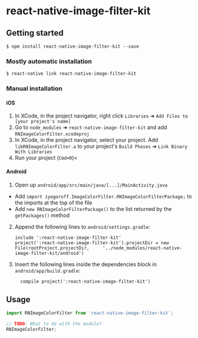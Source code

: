 
# react-native-image-filter-kit

## Getting started

`$ npm install react-native-image-filter-kit --save`

### Mostly automatic installation

`$ react-native link react-native-image-filter-kit`

### Manual installation


#### iOS

1. In XCode, in the project navigator, right click `Libraries` ➜ `Add Files to [your project's name]`
2. Go to `node_modules` ➜ `react-native-image-filter-kit` and add `RNImageColorFilter.xcodeproj`
3. In XCode, in the project navigator, select your project. Add `libRNImageColorFilter.a` to your project's `Build Phases` ➜ `Link Binary With Libraries`
4. Run your project (`Cmd+R`)<

#### Android

1. Open up `android/app/src/main/java/[...]/MainActivity.java`
  - Add `import iyegoroff.ImageColorFilter.RNImageColorFilterPackage;` to the imports at the top of the file
  - Add `new RNImageColorFilterPackage()` to the list returned by the `getPackages()` method
2. Append the following lines to `android/settings.gradle`:
  	```
  	include ':react-native-image-filter-kit'
  	project(':react-native-image-filter-kit').projectDir = new File(rootProject.projectDir, 	'../node_modules/react-native-image-filter-kit/android')
  	```
3. Insert the following lines inside the dependencies block in `android/app/build.gradle`:
  	```
      compile project(':react-native-image-filter-kit')
  	```

## Usage
```javascript
import RNImageColorFilter from 'react-native-image-filter-kit';

// TODO: What to do with the module?
RNImageColorFilter;
```
  